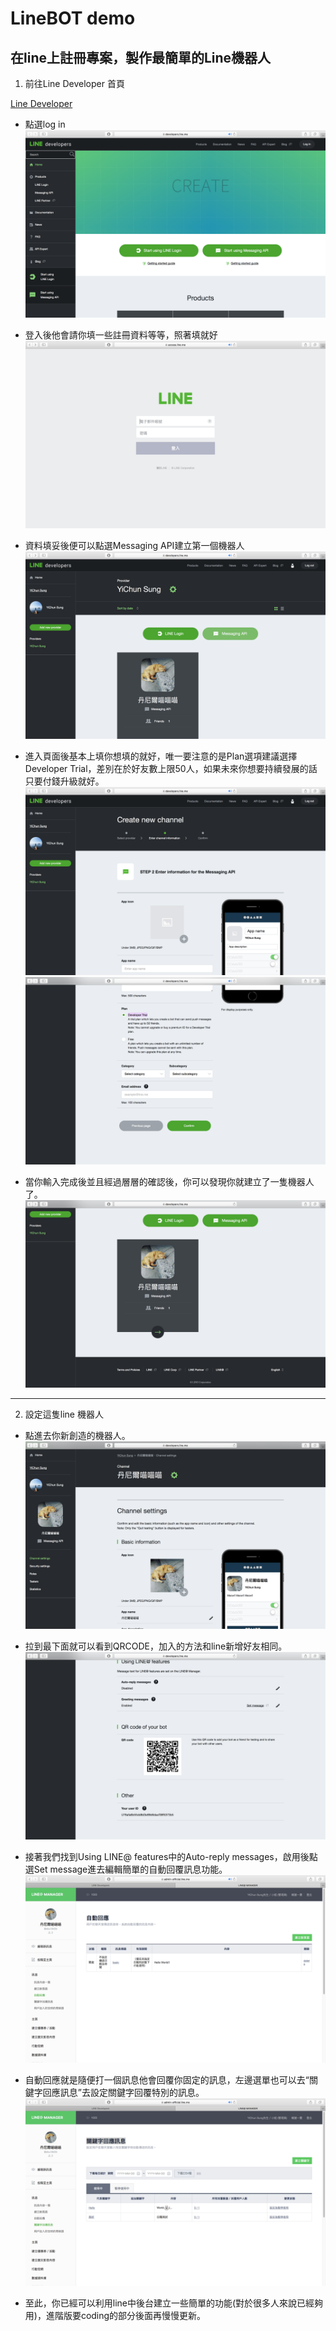 # LineBOT demo


## 在line上註冊專案，製作最簡單的Line機器人

1. 前往Line Developer 首頁

[Line Developer](https://developers.line.me/en/)

* 點選log in
![](readme_image/step1.png)

* 登入後他會請你填一些註冊資料等等，照著填就好
![](readme_image/step2.png)

* 資料填妥後便可以點選Messaging API建立第一個機器人
![](readme_image/step3.png)

* 進入頁面後基本上填你想填的就好，唯一要注意的是Plan選項建議選擇Developer Trial，差別在於好友數上限50人，如果未來你想要持續發展的話只要付錢升級就好。
![](readme_image/step4.png)
![](readme_image/step5.png)

* 當你輸入完成後並且經過層層的確認後，你可以發現你就建立了一隻機器人了。
![](readme_image/step6.png)

---

2. 設定這隻line 機器人

* 點進去你新創造的機器人。
![](readme_image/step7.png)

* 拉到最下面就可以看到QRCODE，加入的方法和line新增好友相同。
![](readme_image/step8.png)

* 接著我們找到Using LINE@ features中的Auto-reply messages，啟用後點選Set message進去編輯簡單的自動回覆訊息功能。
![](readme_image/step9.png)

* 自動回應就是隨便打一個訊息他會回覆你固定的訊息，左邊選單也可以去“關鍵字回應訊息”去設定關鍵字回覆特別的訊息。
![](readme_image/step10.png)

* 至此，你已經可以利用line中後台建立一些簡單的功能(對於很多人來說已經夠用)，進階版要coding的部分後面再慢慢更新。